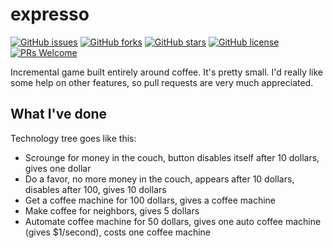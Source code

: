 # expresso

[![GitHub issues](https://img.shields.io/github/issues/Shrubhog/expresso.svg)](https://github.com/Shrubhog/expresso/issues) 
[![GitHub forks](https://img.shields.io/github/forks/Shrubhog/expresso.svg)](https://github.com/Shrubhog/expresso/network)
[![GitHub stars](https://img.shields.io/github/stars/Shrubhog/expresso.svg)](https://github.com/Shrubhog/expresso/stargazers)
[![GitHub license](https://img.shields.io/github/license/Shrubhog/expresso.svg)](https://github.com/Shrubhog/expresso/blob/master/LICENSE) [![PRs Welcome](https://img.shields.io/badge/PRs-welcome-brightgreen.svg?style=flat-square)](http://makeapullrequest.com)


Incremental game built entirely around coffee. It's pretty small. I'd really like some help on other features, so pull requests are very much appreciated.

## What I've done
Technology tree goes like this:
* Scrounge for money in the couch, button disables itself after 10 dollars, gives one dollar
* Do a favor, no more money in the couch, appears after 10 dollars, disables after 100, gives 10 dollars
* Get a coffee machine for 100 dollars, gives a coffee machine
* Make coffee for neighbors, gives 5 dollars
* Automate coffee machine for 50 dollars, gives one auto coffee machine (gives $1/second), costs one coffee machine
